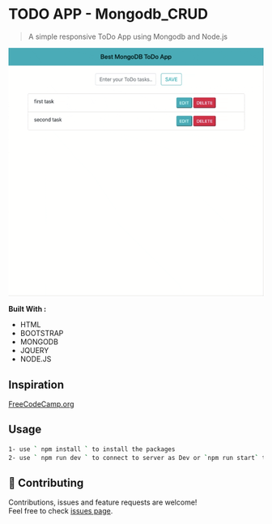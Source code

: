 # TODO APP - Mongodb_CRUD

> A simple responsive ToDo App using Mongodb and Node.js

![alt text](screen.gif)

**Built With :**

- HTML
- BOOTSTRAP
- MONGODB
- JQUERY
- NODE.JS

## Inspiration

[FreeCodeCamp.org](https://www.youtube.com/watch?v=CyTWPr_WwdI)

## Usage

```sh
1- use ` npm install ` to install the packages
2- use ` npm run dev ` to connect to server as Dev or `npm run start` to normally connect to server
```

## 🤝 Contributing

Contributions, issues and feature requests are welcome!<br />Feel free to check [issues page](https://github.com/MoSaif00/TodoApp-MongoDB-CRUD/issues).
